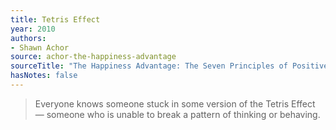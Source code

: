 ```yaml
---
title: Tetris Effect
year: 2010
authors:
- Shawn Achor
source: achor-the-happiness-advantage
sourceTitle: "The Happiness Advantage: The Seven Principles of Positive Psychology that Fuel Success and Performance at Work"
hasNotes: false
---
```


> Everyone knows someone stuck in some version of the Tetris Effect — someone who is unable to break a pattern of thinking or behaving.
